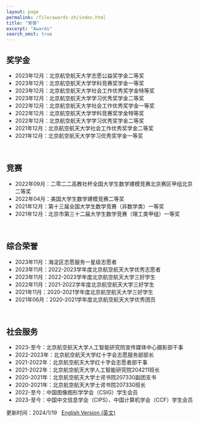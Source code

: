 ```yaml
---
layout: page
permalink: /file/awards-zh/index.html
title: "荣誉"
excerpt: "Awards"
search_omit: true
---
```


## 奖学金

- 2023年12月：北京航空航天大学志愿公益奖学金二等奖
- 2023年12月：北京航空航天大学学科竞赛奖学金一等奖
- 2023年12月：北京航空航天大学社会工作优秀奖学金特等奖
- 2023年12月：北京航空航天大学学习优秀奖学金二等奖
- 2022年12月：北京航空航天大学社会工作优秀奖学金一等奖
- 2022年12月：北京航空航天大学学科竞赛奖学金特等奖
- 2022年12月：北京航空航天大学学习优秀奖学金二等奖
- 2021年12月：北京航空航天大学社会工作优秀奖学金二等奖
- 2021年12月：北京航空航天大学学习优秀奖学金一等奖

<br>

## 竞赛

- 2022年09月：二零二二高教社杯全国大学生数学建模竞赛北京赛区甲组北京二等奖
- 2022年04月：美国大学生数学建模竞赛二等奖
- 2021年12月：第十三届全国大学生数学竞赛（非数学类）一等奖
- 2021年12月：北京市第三十二届大学生数学竞赛（理工类甲组）一等奖

<br>

## 综合荣誉

- 2023年11月：海淀区志愿服务一星级志愿者
- 2023年11月：2022-2023学年度北京航空航天大学优秀志愿者
- 2023年11月：2022-2023学年度北京航空航天大学三好学生
- 2022年11月：2021-2022学年度北京航空航天大学三好学生
- 2021年11月：2020-2021学年度北京航空航天大学三好学生
- 2021年06月：2020-2021学年度北京航空航天大学优秀团员

<br>

## 社会服务

- 2023-至今：北京航空航天大学人工智能研究院宣传媒体中心摄影部干事
- 2022-2023年：北京航空航天大学红十字会志愿服务部部长
- 2021-2022年：北京航空航天大学红十字会志愿者部干事
- 2021-2022年：北京航空航天大学人工智能研究院204211班长
- 2020-2021年：北京航空航天大学士谔书院207330副团支书
- 2020-2021年：北京航空航天大学士谔书院207330班长
- 2022-至今：中国图像图形学学会（CSIG）学生会员
- 2023-至今：中国中文信息学会（CIPS）、中国计算机学会（CCF）学生会员

更新时间：2024/1/19 &nbsp; [English Version (英文)](https://sylvain-wei.github.io/Awards/)
